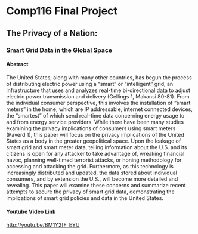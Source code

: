 Comp116 Final Project
==========
The Privacy of a Nation: 
-----
### Smart Grid Data in the Global Space 

#### Abstract
The United States, along with many other countries, has begun the process of distributing electric power using a “smart” or “intelligent” grid, an infrastructure that uses and analyzes real-time bi-directional data to adjust electric power transmission and delivery (Gellings 1,  Makansi 80-81). From the individual consumer perspective, this involves the installation of “smart meters” in the home, which are IP addressable, internet connected devices, the “smartest” of which send real-time data concerning energy usage to and from energy service providers. While there have been many studies examining the privacy implications of consumers using smart meters (Paverd 1),  this paper will focus on the privacy implications of the United States as a body in the greater geopolitical space. Upon the leakage of smart grid and smart meter data, telling information about the U.S. and its citizens is open for any attacker to take advantage of, wreaking financial havoc, planning well-timed terrorist attacks, or honing methodology for accessing and attacking the grid. Furthermore, as this technology is increasingly distributed and updated, the data stored about individual consumers, and by extension the U.S., will become more detailed and revealing. This paper will examine these concerns and summarize recent attempts to secure the privacy of smart grid data, demonstrating the implications of smart grid policies and data in the United States. 

#### Youtube Video Link

http://youtu.be/BM1Y2fF_EYU

